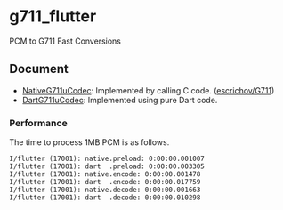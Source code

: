 # g711_flutter

PCM to G711 Fast Conversions

## Document

- [NativeG711uCodec](lib/src/native_g711.dart): Implemented by calling C code. ([escrichov/G711](https://github.com/escrichov/G711))
- [DartG711uCodec](lib/src/dart_g711.dart): Implemented using pure Dart code.

### Performance

The time to process 1MB PCM is as follows.

```
I/flutter (17001): native.preload: 0:00:00.001007 
I/flutter (17001): dart  .preload: 0:00:00.003305 
I/flutter (17001): native.encode: 0:00:00.001478 
I/flutter (17001): dart  .encode: 0:00:00.017759 
I/flutter (17001): native.decode: 0:00:00.001663 
I/flutter (17001): dart  .decode: 0:00:00.010298 
```
